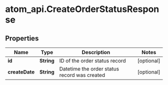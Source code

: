 # atom_api.CreateOrderStatusResponse

## Properties
Name | Type | Description | Notes
------------ | ------------- | ------------- | -------------
**id** | **String** | ID of the order status record | [optional] 
**createDate** | **String** | Datetime the order status record was created | [optional] 


